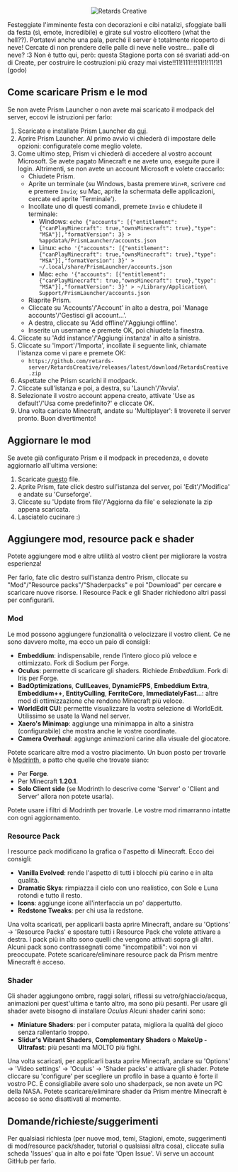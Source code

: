 <p align="center">
  <img src="https://i.imgur.com/yrQzPeY.png" alt="Retards Creative" />
</p>


Festeggiate l'imminente festa con decorazioni e cibi natalizi, sfoggiate balli da festa (sì, emote, incredibile) e girate sul vostro elicottero (what the hell??). Portatevi anche una pala, perché il server è totalmente ricoperto di neve! Cercate di non prendere delle palle di neve nelle vostre... palle di neve? :3
Non è tutto qui, però: questa Stagione porta con sé svariati add-on di Create, per costruire le costruzioni più crazy mai viste!!11!111!!!!11!1!11!1!1 (godo)

## Come scaricare Prism e le mod

Se non avete Prism Launcher o non avete mai scaricato il modpack del server, eccovi le istruzioni per farlo:

1. Scaricate e installate Prism Launcher da [qui](https://prismlauncher.org/download/).
2. Aprire Prism Launcher. Al primo avvio vi chiederà di impostare delle opzioni: configuratele come meglio volete.
3. Come ultimo step, Prism vi chiederà di accedere al vostro account Microsoft. Se avete pagato Minecraft e ne avete uno, eseguite pure il login. Altrimenti, se non avete un account Microsoft e volete craccarlo:
	* Chiudete Prism.
	* Aprite un terminale (su Windows, basta premere `Win+R`, scrivere `cmd` e premere `Invio`; su Mac, aprite la schermata delle applicazioni, cercate ed aprite 'Terminale').
	* Incollate uno di questi comandi, premete `Invio` e chiudete il terminale:
		- Windows: `echo {"accounts": [{"entitlement": {"canPlayMinecraft": true,"ownsMinecraft": true},"type": "MSA"}],"formatVersion": 3} > %appdata%/PrismLauncher/accounts.json`
		- Linux: `echo '{"accounts": [{"entitlement": {"canPlayMinecraft": true,"ownsMinecraft": true},"type": "MSA"}],"formatVersion": 3}' > ~/.local/share/PrismLauncher/accounts.json`
		- Mac: `echo '{"accounts": [{"entitlement": {"canPlayMinecraft": true,"ownsMinecraft": true},"type": "MSA"}],"formatVersion": 3}' > ~/Library/Application\ Support/PrismLauncher/accounts.json`
	* Riaprite Prism.
	* Cliccate su 'Accounts'/'Account' in alto a destra, poi 'Manage accounts'/'Gestisci gli account...'.
	* A destra, cliccate su 'Add offline'/'Aggiungi offline'.
	* Inserite un username e premete OK, poi chiudete la finestra.
5. Cliccate su 'Add instance'/'Aggiungi instanza' in alto a sinistra.
6. Cliccate su 'Import'/'Importa', incollate il seguente link, chiamate l'istanza come vi pare e premete OK:
	* `https://github.com/retards-server/RetardsCreative/releases/latest/download/RetardsCreative.zip`
7. Aspettate che Prism scarichi il modpack.
8. Cliccate sull'istanza e poi, a destra, su 'Launch'/'Avvia'.
9. Selezionate il vostro account appena creato, attivate 'Use as default'/'Usa come predefinito?' e cliccate OK.
10. Una volta caricato Minecraft, andate su 'Multiplayer': lì troverete il server pronto. Buon divertimento!

## Aggiornare le mod

Se avete già configurato Prism e il modpack in precedenza, e dovete aggiornarlo all'ultima versione:

1. Scaricate [questo](https://github.com/retards-server/RetardsCreative/releases/latest/download/RetardsCreative.zip) file.
2. Aprite Prism, fate click destro sull'istanza del server, poi 'Edit'/'Modifica' e andate su 'Curseforge'.
3. Cliccate su 'Update from file'/'Aggiorna da file' e selezionate la zip appena scaricata.
4. Lasciatelo cucinare :)

## Aggiungere mod, resource pack e shader

Potete aggiungere mod e altre utilità al vostro client per migliorare la vostra esperienza!

Per farlo, fate clic destro sull'istanza dentro Prism, cliccate su "Mod"/"Resource packs"/"Shaderpacks" e poi "Download" per cercare e scaricare nuove risorse.
I Resource Pack e gli Shader richiedono altri passi per configurarli.

### Mod

Le mod possono aggiungere funzionalità o velocizzare il vostro client. Ce ne sono davvero molte, ma ecco un paio di consigli:

* **Embeddium**: indispensabile, rende l'intero gioco più veloce e ottimizzato. Fork di Sodium per Forge.
* **Oculus**: permette di scaricare gli shaders. Richiede _Embeddium_. Fork di Iris per Forge.
* **BadOptimizations**, **CullLeaves**, **DynamicFPS**, **Embeddium Extra**, **Embeddium++**, **EntityCulling**, **FerriteCore**, **ImmediatelyFast**...: altre mod di ottimizzazione che rendono Minecraft più veloce.
* **WorldEdit CUI**: permettte visualizzare la vostra selezione di WorldEdit. Utilissimo se usate la Wand nel server.
* **Xaero's Minimap**: aggiunge una minimappa in alto a sinistra (configurabile) che mostra anche le vostre coordinate.
* **Camera Overhaul**: aggiunge animazioni carine alla visuale del giocatore.

Potete scaricare altre mod a vostro piacimento. Un buon posto per trovarle è [Modrinth](modrinth.com/mods), a patto che quelle che trovate siano:
- Per **Forge**.
- Per Minecraft **1.20.1**.
- **Solo Client side** (se Modrinth lo descrive come 'Server' o 'Client and Server' allora non potete usarla).

Potete usare i filtri di Modrinth per trovarle.
Le vostre mod rimarranno intatte con ogni aggiornamento.

### Resource Pack

I resource pack modificano la grafica o l'aspetto di Minecraft. Ecco dei consigli:

* **Vanilla Evolved**: rende l'aspetto di tutti i blocchi più carino e in alta qualità.
* **Dramatic Skys**: rimpiazza il cielo con uno realistico, con Sole e Luna rotondi e tutto il resto.
* **Icons**: aggiunge icone all'interfaccia un po' dappertutto.
* **Redstone Tweaks**: per chi usa la redstone.

Una volta scaricati, per applicarli basta aprire Minecraft, andare su 'Options' -> 'Resource Packs' e spostare tutti i Resource Pack che volete attivare a destra.
I pack più in alto sono quelli che vengono attivati sopra gli altri.
Alcuni pack sono contrassegnati come "incompatibili": voi non vi preoccupate.
Potete scaricare/eliminare resource pack da Prism mentre Minecraft è acceso.

### Shader

Gli shader aggiungono ombre, raggi solari, riflessi su vetro/ghiaccio/acqua, animazioni per quest'ultima e tanto altro, ma sono più pesanti.
Per usare gli shader avete bisogno di installare _Oculus_
Alcuni shader carini sono:

* **Miniature Shaders**: per i computer patata, migliora la qualità del gioco senza rallentarlo troppo.
* **Slidur's Vibrant Shaders**, **Complementary Shaders** o **MakeUp - Ultrafast**: più pesanti ma MOLTO più fighi.

Una volta scaricati, per applicarli basta aprire Minecraft, andare su 'Options' -> 'Video settings' -> 'Oculus' -> 'Shader packs' e attivare gli shader.
Potete cliccare su 'configure' per scegliere un profilo in base a quanto è forte il vostro PC.
È consigliabile avere solo uno shaderpack, se non avete un PC della NASA.
Potete scaricare/eliminare shader da Prism mentre Minecraft è acceso se sono disattivati al momento.

## Domande/richieste/suggerimenti

Per qualsiasi richiesta (per nuove mod, temi, Stagioni, emote, suggerimenti di mod/resource pack/shader, tutorial o qualsiasi altra cosa), cliccate sulla scheda 'Issues' qua in alto e poi fate 'Open Issue'. Vi serve un account GitHub per farlo.
